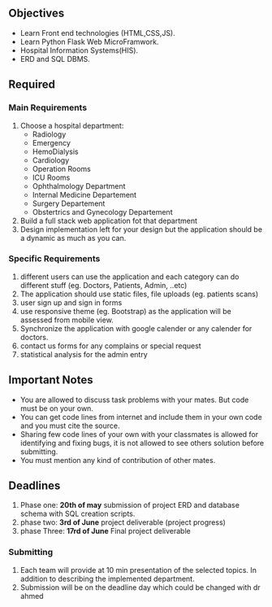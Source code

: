 ## Objectives

* Learn Front end technologies (HTML,CSS,JS). 
* Learn Python Flask Web MicroFramwork. 
* Hospital Information Systems(HIS).
* ERD and SQL DBMS.


## Required

### Main Requirements

1. Choose a hospital department:
    * Radiology
    * Emergency
    * HemoDialysis
    * Cardiology
    * Operation Rooms
    * ICU Rooms
    * Ophthalmology Department
    * Internal Medicine Departement
    * Surgery Departement
    * Obstertrics and Gynecology Departement
2. Build a full stack web application fot that department
3. Design implementation left for your design but the application should be a dynamic as much as you can.

### Specific Requirements

1. different users can use the application and each category can do different stuff (eg. Doctors, Patients, Admin, ..etc)
2. The application should use static files, file uploads (eg. patients scans)
3. user sign up and sign in forms
4. use responsive theme (eg. Bootstrap) as the application will be assessed from mobile view.
5. Synchronize the application with google calender or any calender for doctors.
6. contact us forms for any complains or special request
7. statistical analysis for the admin entry


## Important Notes 

* You are allowed to discuss task problems with your mates. But code must be on your own.
* You can get code lines from internet and include them in your own code and you must cite the source.
* Sharing few code lines of your own with your classmates is allowed for identifying and fixing bugs, it is not allowed to see others solution before submitting.
* You must mention any kind of contribution of other mates.

## Deadlines

1. Phase one: **20th of may** submission of project ERD and database schema with SQL creation scripts.
2. phase two: **3rd of June** project deliverable (project progress)
2. phase Three: **17rd of June** Final project deliverable 

### Submitting

1. Each team will provide at 10 min presentation of the selected topics. In addition to describing the implemented department.
2. Submission will be on the deadline day which could be changed with dr ahmed 
